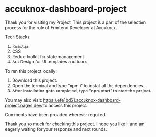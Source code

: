 # accuknox-dashboard-project
Thank you for visiting my Project. This project is a part of the selection process for the role of Frontend Developer at Accuknox.

Tech Stacks:
1. React.js
2. CSS
3. Redux-toolkit for state management
4. Ant Design for UI templates and icons


To run this project locally:
1. Download this project.
2. Open the terminal and type "npm i" to install all the dependencies.
3. After installation gets completed, type "npm start" to start the project.

You may also visit: https://efe1bd61.accuknox-dashboard-project.pages.dev/ to access this project.

Comments have been provided wherever required.

Thank you so much for checking this project. I hope you like it and am eagerly waiting for your response and next rounds.